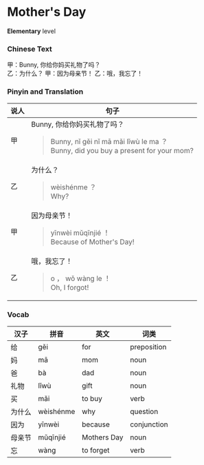 # Mother's Day
**Elementary** level
### Chinese Text
甲：Bunny, 你给你妈买礼物了吗？<br />乙：为什么？
甲：因为母亲节！
乙：哦，我忘了！

### Pinyin and Translation
|说人|句子|
|----|----|
|甲|Bunny, 你给你妈买礼物了吗？<blockquote>Bunny, nǐ gěi nǐ mā mǎi lǐwù le ma ？<br />Bunny, did you buy a present for your mom?</blockquote>|
|乙|为什么？<blockquote>wèishénme ？<br />Why?</blockquote>|
|甲|因为母亲节！<blockquote>yīnwèi mǔqīnjié ！<br />Because of Mother's Day!</blockquote>|
|乙|哦，我忘了！<blockquote>o ， wǒ wàng le ！<br />Oh, I forgot!</blockquote>|
### Vocab
|汉子|拼音|英文|词类|
|----|----|----|----|
|给|gěi|for|preposition|
|妈|mā|mom|noun|
|爸|bà|dad|noun|
|礼物|lǐwù|gift|noun|
|买|mǎi|to buy|verb|
|为什么|wèishénme|why|question|
|因为|yīnwèi|because|conjunction|
|母亲节|mǔqīnjié|Mothers Day|noun|
|忘|wàng|to forget|verb|